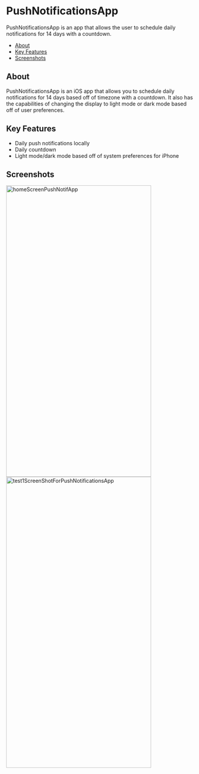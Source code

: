 # PushNotificationsApp

PushNotificationsApp is an app that allows the user to schedule daily notifications for 14 days with a countdown.

- [About](#about)
- [Key Features](#key-features)
- [Screenshots](#screenshots)

## About

PushNotificationsApp is an iOS app that allows you to schedule daily notifications for 14 days based off of timezone with a countdown. It also has the capabilities of changing the display to light mode or dark mode based off of user preferences.

## Key Features

- Daily push notifications locally
- Daily countdown
- Light mode/dark mode based off of system preferences for iPhone

## Screenshots

<img width="390" height="783" alt="homeScreenPushNotifApp" src="https://github.com/user-attachments/assets/47d2e67c-66b6-4d4e-970b-9d079f6f5d7c" />
<img width="390" height="782" alt="test1ScreenShotForPushNotificationsApp" src="https://github.com/user-attachments/assets/10bf107e-bc63-4a46-9edd-6198265bb1be" />







